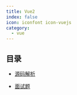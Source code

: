 ```yaml
---
title: Vue2
index: false
icon: iconfont icon-vuejs
category:
  - vue
---
```



## 目录

- [源码解析](sourceCode.md)

- [面试题](interview.md)
